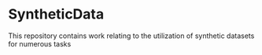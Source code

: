 # SyntheticData
This repository contains work relating to the utilization of synthetic datasets for numerous tasks
